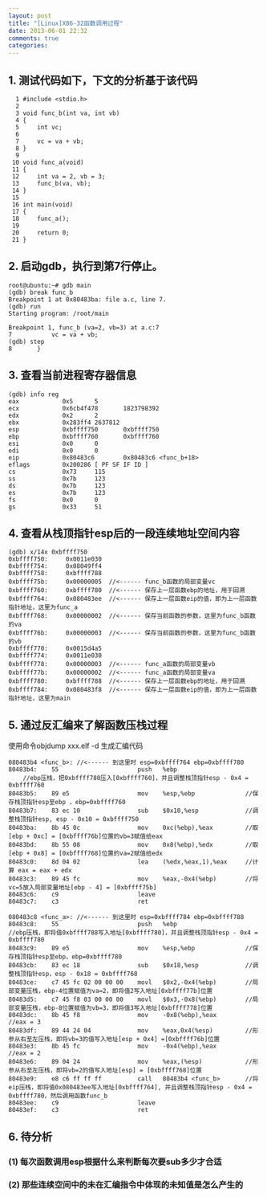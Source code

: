 ```yaml
---
layout: post
title: "[Linux]X86-32函数调用过程"
date: 2013-06-01 22:32
comments: true
categories: 
---
```

## 1. 测试代码如下，下文的分析基于该代码
	  1 #include <stdio.h>
	  2
	  3 void func_b(int va, int vb)
	  4 {
	  5     int vc;
	  6
	  7     vc = va + vb;
	  8 }
	  9
	 10 void func_a(void)
	 11 {
	 12     int va = 2, vb = 3;
	 13     func_b(va, vb);
	 14 }
	 15
	 16 int main(void)
	 17 {
	 18     func_a();
	 19
	 20     return 0;
	 21 }

## 2. 启动gdb，执行到第7行停止。
	root@ubuntu:~# gdb main
	(gdb) break func_b
	Breakpoint 1 at 0x80483ba: file a.c, line 7.
	(gdb) run
	Starting program: /root/main

	Breakpoint 1, func_b (va=2, vb=3) at a.c:7
	7           vc = va + vb;
	(gdb) step
	8       }

## 3. 查看当前进程寄存器信息
	(gdb) info reg  
	eax            0x5      5
	ecx            0x6cb4f478       1823798392
	edx            0x2      2
	ebx            0x283ff4 2637812
	esp            0xbffff750       0xbffff750
	ebp            0xbffff760       0xbffff760
	esi            0x0      0
	edi            0x0      0
	eip            0x80483c6        0x80483c6 <func_b+18>
	eflags         0x200286 [ PF SF IF ID ]
	cs             0x73     115
	ss             0x7b     123
	ds             0x7b     123
	es             0x7b     123
	fs             0x0      0
	gs             0x33     51

## 4. 查看从栈顶指针esp后的一段连续地址空间内容 
	(gdb) x/14x 0xbffff750 
	0xbffff750:     0x0011e030      
	0xbffff754:     0x08049ff4
	0xbffff758:     0xbffff788
	0xbffff75b:     0x00000005  //<------ func_b函数的局部变量vc
	0xbffff760:     0xbffff780  //<------ 保存上一层函数ebp的地址，用于回溯
	0xbffff764:     0x080483ee  //<------ 保存上一层函数eip的值，即为上一层函数指针地址，这里为func_a
	0xbffff768:     0x00000002  //<------ 保存当前函数的参数，这里为func_b函数的va
	0xbffff76b:     0x00000003  //<------ 保存当前函数的参数，这里为func_b函数的vb
	0xbffff770:     0x0015d4a5 
	0xbffff774:     0x0011e030
	0xbffff778:     0x00000003  //<------ func_a函数的局部变量vb
	0xbffff77b:     0x00000002  //<------ func_a函数的局部变量va
	0xbffff780:     0xbffff788  //<------ 保存上一层函数ebp的地址，用于回溯
	0xbffff784:     0x080483f8  //<------ 保存上一层函数eip的值，即为上一层函数指针地址，这里为main

## 5. 通过反汇编来了解函数压栈过程
使用命令objdump xxx.elf -d 生成汇编代码

	080483b4 <func_b>: //<------ 到这里时 esp=0xbffff764 ebp=0xbffff780
	80483b4:	55                   	push   %ebp                   
		//ebp压栈，把0xbffff780压入[0xbffff760]，并且调整栈顶指针esp - 0x4 = 0xbffff760
	80483b5:	89 e5                	mov    %esp,%ebp              //保存栈顶指针esp至ebp ，ebp=0xbffff760
	80483b7:	83 ec 10             	sub    $0x10,%esp             //调整栈顶指针esp, esp - 0x10 = 0xbffff750
	80483ba:	8b 45 0c             	mov    0xc(%ebp),%eax         //取[ebp + 0xc] = [0xbffff76b]位置的vb=3赋值给eax
	80483bd:	8b 55 08             	mov    0x8(%ebp),%edx         //取[ebp + 0x8] = [0xbffff768]位置的va=2赋值给edx
	80483c0:	8d 04 02             	lea    (%edx,%eax,1),%eax     //计算 eax = eax + edx
	80483c3:	89 45 fc             	mov    %eax,-0x4(%ebp)        //将vc=5放入局部变量地址[ebp - 4] = [0xbffff75b]
	80483c6:	c9                   	leave  
	80483c7:	c3                   	ret    

	080483c8 <func_a>: //<------ 到这里时 esp=0xbffff784 ebp=0xbffff788
	80483c8:	55                   	push   %ebp                   //ebp压栈，即将值0xbffff788写入地址[0xbffff780]，并且调整栈顶指针esp - 0x4 = 0xbffff780
	80483c9:	89 e5                	mov    %esp,%ebp              //保存栈顶指针esp至ebp，ebp=0xbffff780
	80483cb:	83 ec 18             	sub    $0x18,%esp             //调整栈顶指针esp，esp - 0x18 = 0xbffff768
	80483ce:	c7 45 fc 02 00 00 00 	movl   $0x2,-0x4(%ebp)        //局部变量压栈，ebp-4位置赋值为va=2，即将值2写入地址[0xbffff77b]位置
	80483d5:	c7 45 f8 03 00 00 00 	movl   $0x3,-0x8(%ebp)        //局部变量压栈，ebp-8位置赋值为vb=3，即将值3写入地址[0xbffff778]位置
	80483dc:	8b 45 f8             	mov    -0x8(%ebp),%eax        //eax = 3
	80483df:	89 44 24 04          	mov    %eax,0x4(%esp)         //形参从右至左压栈，即将vb=3的值写入地址[esp + 0x4] =[0xbffff76b]位置
	80483e3:	8b 45 fc             	mov    -0x4(%ebp),%eax        //eax = 2
	80483e6:	89 04 24             	mov    %eax,(%esp)            //形参从右至左压栈，即将vb=2的值写入地址[esp] = [0xbffff768]位置
	80483e9:	e8 c6 ff ff ff       	call   80483b4 <func_b>       //将eip压栈，即将值0x080483ee写入地址[0xbffff764], 并且调整栈顶指针esp - 0x4 = 0xbffff780，然后调用函数func_b
	80483ee:	c9                   	leave  
	80483ef:	c3                   	ret    

## 6. 待分析
### (1) 每次函数调用esp根据什么来判断每次要sub多少才合适
### (2) 那些连续空间中的未在汇编指令中体现的未知值是怎么产生的
